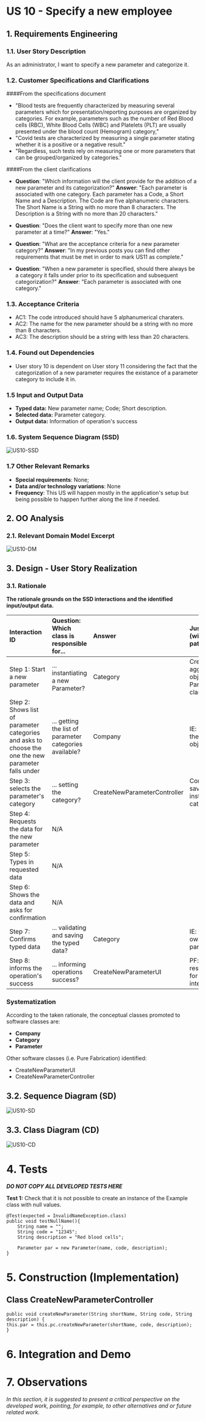 # US 10 -  Specify a new employee

## 1. Requirements Engineering

### 1.1. User Story Description

As an administrator, I want to specify a new parameter and categorize it.

### 1.2. Customer Specifications and Clarifications

####From the specifications document

* "Blood tests are frequently characterized by measuring several parameters which for presentation/reporting purposes are organized by categories. For example, parameters such as the number of Red Blood cells (RBC), White Blood Cells (WBC) and Platelets (PLT) are usually presented under the blood count (Hemogram) category,"
* "Covid tests are characterized by measuring a single parameter stating whether it is a positive or a negative result."
* "Regardless, such tests rely on measuring one or more parameters that can be grouped/organized by categories."

####From the client clarifications

* **Question**: "Which information will the client provide for the addition of a new parameter and its categorization?" **Answer**: "Each parameter is associated with one category. Each parameter has a Code, a Short Name and a Description. The Code are five alphanumeric characters. The Short Name is a String with no more than 8 characters. The Description is a String with no more than 20 characters."

* **Question**: "Does the client want to specify more than one new parameter at a time?" **Answer**: "Yes."

* **Question**: "What are the acceptance criteria for a new parameter category?" **Answer**: "In my previous posts you can find other requirements that must be met in order to mark US11 as complete."

* **Question**: "When a new parameter is specified, should there always be a category it falls under prior to its specification and subsequent categorization?" **Answer**: "Each parameter is associated with one category."

### 1.3. Acceptance Criteria

* AC1: The code introduced should have 5 alphanumerical charaters.
* AC2: The name for the new parameter should be a string with no more than 8 characters.
* AC3: The description should be a string with less than 20 characters.


### 1.4. Found out Dependencies

* User story 10 is dependent on User story 11 considering the fact that the categorization of a new parameter requires the existance of a parameter category to include it in.

### 1.5 Input and Output Data

* **Typed data:** New parameter name; Code; Short description.
* **Selected data:** Parameter category.
* **Output data:** Information of operation's success

### 1.6. System Sequence Diagram (SSD)

![US10-SSD](US10_SSD.svg)

### 1.7 Other Relevant Remarks

* **Special requirements**: None;
* **Data and/or technology variations**: None
* **Frequency**: This US will happen mostly in the application's setup but being possible to happen further along the line if needed.

## 2. OO Analysis

### 2.1. Relevant Domain Model Excerpt

![US10-DM](US10_DM.svg)

## 3. Design - User Story Realization

### 3.1. Rationale

**The rationale grounds on the SSD interactions and the identified input/output data.**

| Interaction ID | Question: Which class is responsible for... | Answer  | Justification (with patterns)  |
|:-------------  |:---------------------|:------------|:---------------------------- |
| Step 1: Start a new parameter |	... instantiating a new Parameter? | Category | Creator: aggregates objects of Parameter class |
| Step 2: Shows list of parameter categories and asks to choose the one the new parameter falls under | ... getting the list of parameter categories available? | Company | IE: knows all the Category objects |
| Step 3: selects the parameter's category | ... setting the category? | CreateNewParameterController | Controller: saves instance of category |
| Step 4: Requests the data for the new parameter  | N/A |  |  |
| Step 5: Types in requested data | N/A |  |  |
| Step 6: Shows the data and asks for confirmation | N/A |  |  |
| Step 7: Confirms typed data | ... validating and saving the typed data? | Category | IE: knows its own parameters |
| Step 8: informs the operation's success | ... informing operations success? | CreateNewParameterUI | PF: responsible for user interaction |


### Systematization ##

According to the taken rationale, the conceptual classes promoted to software classes are:

* **Company**
* **Category**
* **Parameter**

Other software classes (i.e. Pure Fabrication) identified:
* CreateNewParameterUI
* CreateNewParameterController

## 3.2. Sequence Diagram (SD)

![US10-SD](US10_SD.svg)

## 3.3. Class Diagram (CD)

![US10-CD](US10_CD.svg)

# 4. Tests

**_DO NOT COPY ALL DEVELOPED TESTS HERE_**

**Test 1:** Check that it is not possible to create an instance of the Example class with null values.

	@Test(expected = InvalidNameException.class)
    public void testNullName(){
        String name = "";
        String code = "12345";
        String description = "Red blood cells";

        Parameter par = new Parameter(name, code, description);
    }

# 5. Construction (Implementation)

## Class CreateNewParameterController

    public void createNewParameter(String shortName, String code, String description) {
    this.par = this.pc.createNewParameter(shortName, code, description);
    }


# 6. Integration and Demo




# 7. Observations

*In this section, it is suggested to present a critical perspective on the developed work, pointing, for example, to other alternatives and or future related work.*





